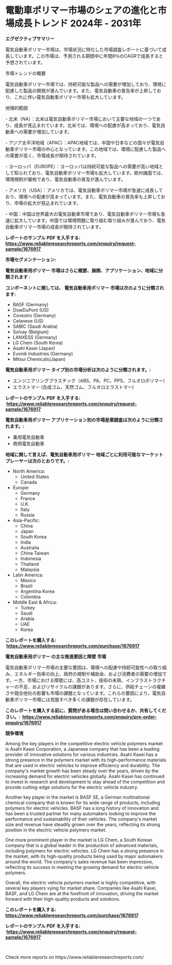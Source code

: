 <p><h1>電動車ポリマー市場のシェアの進化と市場成長トレンド 2024年 - 2031年</h1></p><p><strong>エグゼクティブサマリー</strong></p>
<p><p>電気自動車ポリマー市場は、市場状況に特化した市場調査レポートに基づいて成長しています。この市場は、予測される期間中に年間8％のCAGRで成長すると予想されています。</p><p>市場トレンドの概要</p><p>電気自動車ポリマー市場では、持続可能な製品への需要が増加しており、環境に配慮した製品の開発が進んでいます。また、電気自動車の普及率が上昇しており、これに伴い電気自動車ポリマー市場も拡大しています。</p><p>地理的範囲</p><p>- 北米（NA）：北米は電気自動車ポリマー市場において主要な地域の一つであり、成長が見込まれています。北米では、環境への配慮が高まっており、電気自動車への需要が増加しています。</p><p>- アジア太平洋地域（APAC）：APAC地域では、中国や日本などの国々が電気自動車ポリマー市場の中心となっています。この地域では、環境に配慮した製品への需要が高く、市場成長が期待されています。</p><p>- ヨーロッパ（EUROPE）：ヨーロッパは持続可能な製品への需要が高い地域として知られており、電気自動車ポリマー市場も拡大しています。欧州諸国では、環境規制が厳格であり、電気自動車の普及が進んでいます。</p><p>- アメリカ（USA）：アメリカでは、電気自動車ポリマー市場が急速に成長しており、環境への配慮が高まっています。また、電気自動車の普及率も上昇しており、市場の拡大が見込まれています。</p><p>- 中国：中国は世界最大の電気自動車市場であり、電気自動車ポリマー市場も急速に拡大しています。中国では環境問題に取り組む取り組みが進んでおり、電気自動車ポリマー市場の成長が期待されています。</p></p>
<p><strong>レポートのサンプル PDF を入手する: <a href="https://www.reliableresearchreports.com/enquiry/request-sample/1676917">https://www.reliableresearchreports.com/enquiry/request-sample/1676917</a></strong></p>
<p><strong>市場セグメンテーション:</strong></p>
<p><strong> 電気自動車用ポリマー 市場はさらに概要、展開、アプリケーション、地域に分類されます :</strong></p>
<p><strong>コンポーネントに関しては、 電気自動車用ポリマー 市場は次のように分類されます: &nbsp;</strong></p>
<p><ul><li>BASF (Germany)</li><li>DowDuPont (US)</li><li>Covestro (Germany)</li><li>Celanese (US)</li><li>SABIC (Saudi Arabia)</li><li>Solvay (Belgium)</li><li>LANXESS (Germany)</li><li>LG Chem (South Korea)</li><li>Asahi Kasei (Japan)</li><li>Evonik Industries (Germany)</li><li>Mitsui Chemicals(Japan)</li></ul></p>
<p><strong> 電気自動車用ポリマー タイプ別の市場分析は次のように分類されます。:</strong></p>
<p><ul><li>エンジニアリングプラスチック（ABS、PA、PC、PPS、フルオロポリマー）</li><li>エラストマー (合成ゴム、天然ゴム、フルオロエラストマー)</li></ul></p>
<p><strong>レポートのサンプル PDF を入手する: &nbsp;<a href="https://www.reliableresearchreports.com/enquiry/request-sample/1676917">https://www.reliableresearchreports.com/enquiry/request-sample/1676917</a></strong></p>
<p><strong> 電気自動車用ポリマー アプリケーション別の市場産業調査は次のように分類されます。:</strong></p>
<p><ul><li>乗用電気自動車</li><li>商用電気自動車</li></ul></p>
<p><strong>地域に関して言えば、電気自動車用ポリマー 地域ごとに利用可能なマーケットプレーヤーは次のとおりです。:</strong></p>
<p><ul>
    <li>
        North America:
        <ul>
            <li>United States</li>
            <li>Canada</li>
        </ul>
    </li>
    <li>
        Europe:
        <ul>
            <li>Germany</li>
            <li>France</li>
            <li>U.K.</li>
            <li>Italy</li>
            <li>Russia</li>
        </ul>
    </li>
    <li>
        Asia-Pacific:
        <ul>
            <li>China</li>
            <li>Japan</li>
            <li>South Korea</li>
            <li>India</li>
            <li>Australia</li>
            <li>China Taiwan</li>
            <li>Indonesia</li>
            <li>Thailand</li>
            <li>Malaysia</li>
        </ul>
    </li>
    <li>
        Latin America:
        <ul>
            <li>Mexico</li>
            <li>Brazil</li>
            <li>Argentina Korea</li>
            <li>Colombia</li>
        </ul>
    </li>
    <li>
        Middle East & Africa:
        <ul>
            <li>Turkey</li>
            <li>Saudi</li>
            <li>Arabia</li>
            <li>UAE</li>
            <li>Korea</li>
        </ul>
    </li>
    </ul></p>
<p><strong>このレポートを購入する: &nbsp;<a href="https://www.reliableresearchreports.com/purchase/1676917">https://www.reliableresearchreports.com/purchase/1676917</a></strong></p>
<p><strong>電気自動車用ポリマー の主な推進要因と障壁 市場</strong></p>
<p><p>電気自動車ポリマー市場の主要な要因は、環境への配慮や持続可能性への取り組み、エネルギー効率の向上、政府の規制や補助金、および消費者の需要の増加です。一方、市場における障壁には、高コスト、技術の未熟、インフラストラクチャーの不足、およびリサイクルの課題があります。さらに、供給チェーンの複雑さや競合他社の影響も市場の課題となっています。これらの要因により、電気自動車ポリマー市場には克服すべき多くの課題が存在しています。</p></p>
<p><strong>このレポートを購入する前に、質問がある場合は問い合わせるか、共有してください。:&nbsp; <a href="https://www.reliableresearchreports.com/enquiry/pre-order-enquiry/1676917">https://www.reliableresearchreports.com/enquiry/pre-order-enquiry/1676917</a></strong></p>
<p><strong>競争環境</strong></p>
<p><p>Among the key players in the competitive electric vehicle polymers market is Asahi Kasei Corporation, a Japanese company that has been a leading provider of innovative solutions for various industries. Asahi Kasei has a strong presence in the polymers market with its high-performance materials that are used in electric vehicles to improve efficiency and durability. The company's market growth has been steady over the years, driven by the increasing demand for electric vehicles globally. Asahi Kasei has continued to invest in research and development to stay ahead of the competition and provide cutting-edge solutions for the electric vehicle industry.</p><p>Another key player in the market is BASF SE, a German multinational chemical company that is known for its wide range of products, including polymers for electric vehicles. BASF has a long history of innovation and has been a trusted partner for many automakers looking to improve the performance and sustainability of their vehicles. The company's market size and revenue have steadily grown over the years, reflecting its strong position in the electric vehicle polymers market.</p><p>One more prominent player in the market is LG Chem, a South Korean company that is a global leader in the production of advanced materials, including polymers for electric vehicles. LG Chem has a strong presence in the market, with its high-quality products being used by major automakers around the world. The company's sales revenue has been impressive, reflecting its success in meeting the growing demand for electric vehicle polymers.</p><p>Overall, the electric vehicle polymers market is highly competitive, with several key players vying for market share. Companies like Asahi Kasei, BASF, and LG Chem are at the forefront of innovation, driving the market forward with their high-quality products and solutions.</p></p>
<p><strong>このレポートを購入する: &nbsp; <a href="https://www.reliableresearchreports.com/purchase/1676917">https://www.reliableresearchreports.com/purchase/1676917</a></strong></p>
<p><strong>レポートのサンプル PDF を入手する: &nbsp;<a href="https://www.reliableresearchreports.com/enquiry/request-sample/1676917">https://www.reliableresearchreports.com/enquiry/request-sample/1676917</a></strong><strong></strong></p>
<p>&nbsp;</p>
<p>Check more reports on https://www.reliableresearchreports.com/</p>